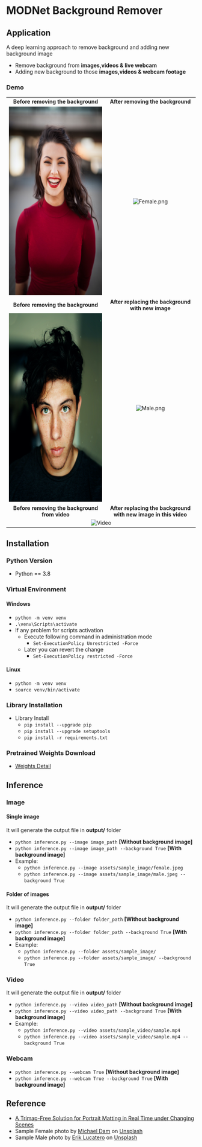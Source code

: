 # MODNet Background Remover

## Application

A deep learning approach to remove background and adding new background image

- Remove background from **images,videos & live webcam**
- Adding new background to those **images,videos & webcam footage**

### Demo

<table>
<tr align="center">
<td><b>Before removing the background</b></td>
<td><b>After removing the background</b></td>
</tr>
<tr align="center">
<td><img src="assets/sample_image/female.jpeg" alt="Female.jpg" width="460" height="500"/></td>
<td><img src="output/female.png" alt="Female.png" width="460" height="500"/></td>
</tr>
<tr align="center">
<td><b>Before removing the background</b></td>
<td><b>After replacing the background with new image</b></td>
</tr>
<tr align="center">
<td><img src="assets/sample_image/male.jpeg" alt="Male.jpg" width="460" height="500"/></td>
<td><img src="output/male.png" alt="Male.png" width="460" height="500"/></td>
</tr>
<tr align="center">
<td><b>Before removing the background from video</b></td>
<td><b>After replacing the background with new image in this video</b></td>
</tr>
<tr align="center">
<td colspan=2><img src="output/sample.gif" alt="Video" width="920" height="400"/></td>
</tr>
<table>

## Installation

### Python Version

- Python == 3.8

### Virtual Environment

#### Windows

- `python -m venv venv`
- `.\venv\Scripts\activate`
- If any problem for scripts activation
  - Execute following command in administration mode
    - `Set-ExecutionPolicy Unrestricted -Force`
  - Later you can revert the change
    - `Set-ExecutionPolicy restricted -Force`

#### Linux

- `python -m venv venv`
- `source venv/bin/activate`

### Library Installation

- Library Install
  - `pip install --upgrade pip`
  - `pip install --upgrade setuptools`
  - `pip install -r requirements.txt`

### Pretrained Weights Download
- [Weights Detail](pretrained/README.md)


## Inference

### Image

#### Single image

It will generate the output file in **output/** folder

- `python inference.py --image image_path` **[Without background image]**
- `python inference.py --image image_path --background True` **[With background image]**
- Example:
  - `python inference.py --image assets/sample_image/female.jpeg`
  - `python inference.py --image assets/sample_image/male.jpeg --background True`

#### Folder of images

It will generate the output file in **output/** folder

- `python inference.py --folder folder_path` **[Without background image]**
- `python inference.py --folder folder_path --background True` **[With background image]**
- Example:
  - `python inference.py --folder assets/sample_image/`
  - `python inference.py --folder assets/sample_image/ --background True`

### Video

It will generate the output file in **output/** folder

- `python inference.py --video video_path` **[Without background image]**
- `python inference.py --video video_path --background True` **[With background image]**
- Example:
  - `python inference.py --video assets/sample_video/sample.mp4`
  - `python inference.py --video assets/sample_video/sample.mp4 --background True`

### Webcam

- `python inference.py --webcam True` **[Without background image]**
- `python inference.py --webcam True --background True` **[With background image]**

## Reference

- [A Trimap-Free Solution for Portrait Matting in Real Time under Changing Scenes](https://github.com/ZHKKKe/MODNet)
- Sample Female photo by <span><a href="https://unsplash.com/@michaeldam?utm_source=unsplash&amp;utm_medium=referral&amp;utm_content=creditCopyText">Michael Dam</a> on <a href="https://unsplash.com/?utm_source=unsplash&amp;utm_medium=referral&amp;utm_content=creditCopyText">Unsplash</a></span>
- Sample Male photo by <span> <a href="https://unsplash.com/@erik_lucatero?utm_source=unsplash&amp;utm_medium=referral&amp;utm_content=creditCopyText">Erik Lucatero</a> on <a href="https://unsplash.com/?utm_source=unsplash&amp;utm_medium=referral&amp;utm_content=creditCopyText">Unsplash</a></span>
